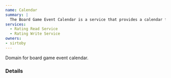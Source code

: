 ```yaml
---
name: Calendar
summary: |
  The Board Game Event Calendar is a service that provides a calendar for board game events. It is part of the Boardgame Social Network.
services:
  - Rating Read Service
  - Rating Write Service
owners:
- sirtoby
---
```


<Admonition>Domain for board game event calendar.</Admonition>

### Details

<NodeGraph title="Domain Graph" />
